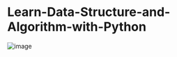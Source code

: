 # Learn-Data-Structure-and-Algorithm-with-Python

![image](https://github.com/user-attachments/assets/f4a3b85d-505f-4043-94a2-353b8ec071ad)


